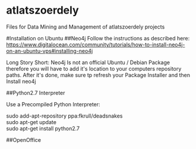 # atlatszoerdely
Files for Data Mining and Management of atlatszoerdely projects


#Installation on Ubuntu
##Neo4j
Follow the instructions as described here: https://www.digitalocean.com/community/tutorials/how-to-install-neo4j-on-an-ubuntu-vps#installing-neo4j  

Long Story Short: Neo4j Is not an official Ubuntu / Debian Package therefore you will have to add it's location to your computers repository paths. After it's done, make sure tp refresh your Package Installer and then Install neo4j

##Python2.7 Interpreter

Use a Precompiled Python Interpreter: 

sudo add-apt-repository ppa:fkrull/deadsnakes  
sudo apt-get update  
sudo apt-get install python2.7  


##OpenOffice
